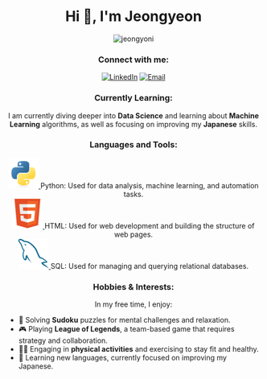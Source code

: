 <h1 align="center">Hi 👋, I'm Jeongyeon</h1>
<p align="center"> 
  <img src="https://komarev.com/ghpvc/?username=jeongyoni&label=Profile%20views&color=0e75b6&style=flat" alt="jeongyoni" /> 
</p>

<h3 align="center">Connect with me:</h3>
<p align="center">
  <a href="https://linkedin.com/in/jeongyeon" target="_blank" rel="noreferrer"><img src="https://img.shields.io/badge/LinkedIn-0077B5?style=flat&logo=linkedin&logoColor=white" alt="LinkedIn"/></a>
  <a href="mailto:jungyoni990604@gmail.com" target="_blank" rel="noreferrer"><img src="https://img.shields.io/badge/Email-D14836?style=flat&logo=gmail&logoColor=white" alt="Email"/></a>

</p>

<h3 align="center">Currently Learning:</h3>
<p align="center">I am currently diving deeper into <strong>Data Science</strong> and learning about <strong>Machine Learning</strong> algorithms, as well as focusing on improving my <strong>Japanese</strong> skills.</p>

<h3 align="center">Languages and Tools:</h3>
<p align="center">
  <a href="https://www.python.org" target="_blank" rel="noreferrer">
    <img src="https://raw.githubusercontent.com/devicons/devicon/master/icons/python/python-original.svg" alt="python" width="60" height="60"/>
  </a>
  <span>Python: Used for data analysis, machine learning, and automation tasks.</span>
  <br/>
  <a href="https://www.w3.org/html/" target="_blank" rel="noreferrer">
    <img src="https://raw.githubusercontent.com/devicons/devicon/master/icons/html5/html5-original.svg" alt="html" width="60" height="60"/>
  </a>
  <span>HTML: Used for web development and building the structure of web pages.</span>
  <br/>
  <a href="https://www.mysql.com" target="_blank" rel="noreferrer">
    <img src="https://raw.githubusercontent.com/devicons/devicon/master/icons/mysql/mysql-original.svg" alt="mysql" width="60" height="60"/>
  </a>
  <span>SQL: Used for managing and querying relational databases.</span>
</p>

<h3 align="center">Hobbies & Interests:</h3>
<p align="center">
  In my free time, I enjoy:
  <ul>
    <li>🧩 Solving <strong>Sudoku</strong> puzzles for mental challenges and relaxation.</li>
    <li>🎮 Playing <strong>League of Legends</strong>, a team-based game that requires strategy and collaboration.</li>
    <li>🏋️‍♂️ Engaging in <strong>physical activities</strong> and exercising to stay fit and healthy.</li>
    <li>💬 Learning new languages, currently focused on improving my Japanese.</li>
  </ul>
</p>

</p>
